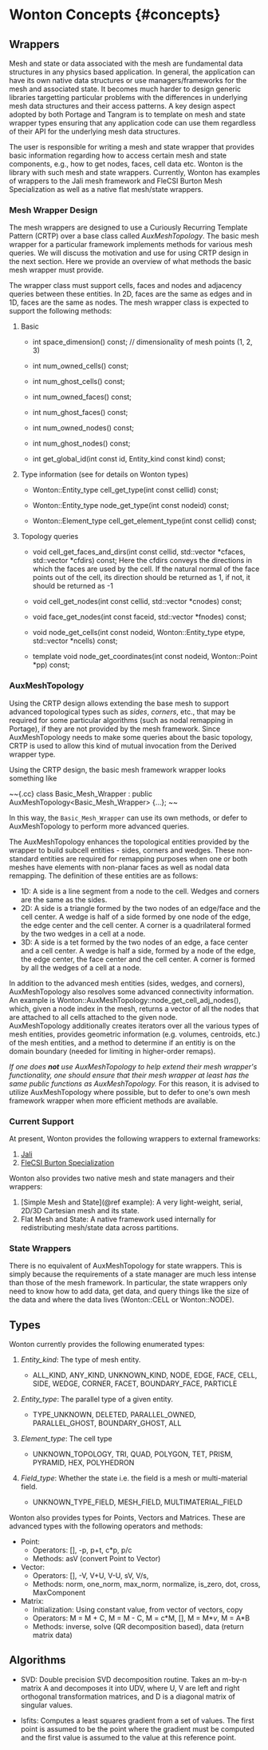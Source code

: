 # Wonton Concepts      {#concepts}

## Wrappers 
Mesh and state or data associated with the mesh are fundamental
data structures in any physics based application. In general,
the application can have its own native data structures or 
use managers/frameworks for the mesh and associated state. 
It becomes much harder to design generic
libraries targetting particular problems with the differences
in underlying mesh data structures and their access patterns. 
A key design aspect adopted by both Portage and Tangram is to
template on mesh and state wrapper types ensuring that any application
code can use them regardless of their API for the underlying mesh 
data structures. 

The user is responsible for writing a mesh and state wrapper 
that provides basic information regarding how to access 
certain mesh and state components, e.g., how to get nodes, 
faces, cell data etc. Wonton is the library with such mesh
and state wrappers. Currently, Wonton has examples of wrappers 
to the Jali mesh framework and FleCSI Burton Mesh Specialization 
as well as a native flat mesh/state wrappers. 

### Mesh Wrapper Design 
The mesh wrappers are designed to use a Curiously Recurring Template Pattern 
(CRTP) over a base class called _AuxMeshTopology_. The basic mesh 
wrapper for a particular framework implements methods for various mesh 
queries. We will discuss the motivation and use for using CRTP design in
the next section. Here we provide an overview of what methods the basic
mesh wrapper must provide. 

The wrapper class must support cells, faces and nodes and adjacency
queries between these entities. In 2D, faces are the same as edges
and in 1D, faces are the same as nodes. The mesh wrapper class is expected
to support the following methods:

1. Basic 

    * int space\_dimension() const;  // dimensionality of mesh points (1, 2, 3)

    * int num\_owned\_cells() const;

    * int num\_ghost\_cells() const;

    * int num\_owned\_faces() const;

    * int num\_ghost\_faces() const;

    * int num\_owned\_nodes() const;

    * int num\_ghost\_nodes() const;

    * int get\_global\_id(int const id, Entity\_kind const kind) const;

2. Type information (see for details on Wonton types) 

    * Wonton::Entity\_type cell\_get\_type(int const cellid) const;

    * Wonton::Entity\_type node\_get\_type(int const nodeid) const;

    * Wonton::Element\_type cell\_get\_element\_type(int const cellid) const;

3. Topology queries
    * void cell\_get\_faces\_and\_dirs(int const cellid, std::vector<int> \*cfaces,
                              std::vector<int> *cfdirs) const;
      Here the cfdirs conveys the directions in which the faces are used by
      the cell. If the natural normal of the face points out of the cell, its
      direction should be returned as 1, if not, it should be returned as -1

    * void cell\_get\_nodes(int const cellid, std::vector<int> \*cnodes) const;

    * void face\_get\_nodes(int const faceid, std::vector<int> \*fnodes) const;

    * void node\_get\_cells(int const nodeid, Wonton::Entity\_type etype,
                     std::vector<int> *ncells) const;

    *  template<long D> void node\_get\_coordinates(int const nodeid, Wonton::Point<D> \*pp) const;


### AuxMeshTopology
Using the CRTP design allows extending the base mesh to 
support advanced topological types such as _sides_, _corners_, etc., 
that may be required for some particular algorithms (such as nodal 
remapping in Portage), if they are not provided by the mesh framework. 
Since AuxMeshTopology needs to make some queries about the basic 
topology, CRTP is used to allow this kind of mutual invocation 
from the Derived wrapper type.

Using the CRTP design, the basic mesh framework wrapper looks something like

~~{.cc}
class Basic_Mesh_Wrapper : public AuxMeshTopology<Basic_Mesh_Wrapper> {...};
~~

In this way, the `Basic_Mesh_Wrapper` can use its own methods, or
defer to AuxMeshTopology to perform more advanced queries. 

The AuxMeshTopology enhances the topological entities provided by the wrapper 
to build subcell entities - sides, corners and wedges. These non-standard
entities are required for remapping purposes when one or both meshes have elements
with non-planar faces as well as nodal data remapping. The definition of these 
entities are as follows:
* 1D: A side is a line segment from a node to the cell. Wedges and corners are the same
as the sides. 
* 2D: A side is a triangle formed by the two nodes of an edge/face and the cell center.
A wedge is half of a side formed by one node of the edge, the edge center and the 
cell center. A corner is a quadrilateral formed by the two wedges in a cell at a node. 
* 3D: A side is a tet formed by the two nodes of an edge, a face center and a cell center. 
A wedge is half a side, formed by a node of the edge, the edge center, the face 
center and the cell center. A corner is formed by all the wedges of a cell at a node.

In addition to the advanced mesh entities (sides, wedges, and
corners), AuxMeshTopology also resolves some advanced connectivity
information.  An example is Wonton::AuxMeshTopology::node_get_cell_adj_nodes(), 
which, given a node index in the mesh, returns a vector of all 
the nodes that are attached to all cells attached to the given node.  
AuxMeshTopology additionally creates iterators over all the various 
types of mesh entities, provides geometric information (e.g. volumes, 
centroids, etc.) of the mesh entities, and a method to determine if 
an entitiy is on the domain boundary (needed for limiting in higher-order remaps).

_If one does **not** use AuxMeshTopology to help extend their mesh
wrapper's functionality, one should ensure that their mesh wrapper at
least has the same public functions as AuxMeshTopology._ For this
reason, it is advised to utilize AuxMeshTopology where possible, but
to defer to one's own mesh framework wrapper when more efficient
methods are available.

### Current Support 
At present, Wonton provides the following wrappers to external frameworks:
1. [Jali](http://github.com/lanl/jali)
2. [FleCSI Burton Specialization](http://github.com/laristra/flecsi-sp)

Wonton also provides two native mesh and state managers and their wrappers: 
1. [Simple Mesh and State](@ref example): A very light-weight, serial, 2D/3D Cartesian mesh and its state. 
3. Flat Mesh and State: A native framework used internally for redistributing mesh/state
                        data across partitions.   

### State Wrappers
There is no equivalent of AuxMeshTopology for state wrappers.  This is
simply because the requirements of a state manager are much less
intense than those of the mesh framework.  In particular, the state
wrappers only need to know how to add data, get data, and query things
like the size of the data and where the data lives (Wonton::CELL or
Wonton::NODE).


## Types
Wonton currently provides the following enumerated types:
1. _Entity\_kind_: The type of mesh entity. 
    * ALL\_KIND, ANY\_KIND, UNKNOWN\_KIND, NODE, EDGE, FACE, 
CELL, SIDE, WEDGE, CORNER, FACET, BOUNDARY\_FACE, PARTICLE  

2. _Entity\_type_: The parallel type of a given entity. 
    * TYPE\_UNKNOWN, DELETED, PARALLEL\_OWNED, PARALLEL\_GHOST, BOUNDARY\_GHOST, ALL

3. _Element\_type_: The cell type
    * UNKNOWN\_TOPOLOGY, TRI, QUAD, POLYGON, TET, PRISM, PYRAMID, HEX, POLYHEDRON

4. _Field\_type_: Whether the state i.e. the field is a mesh or multi-material field. 
    * UNKNOWN\_TYPE\_FIELD, MESH\_FIELD, MULTIMATERIAL\_FIELD

Wonton also provides types for Points, Vectors and Matrices. These are advanced types
with the following operators and methods: 

* Point:
    - Operators: \[\], -p, p+t, c\*p, p/c
    - Methods: asV (convert Point to Vector) 
* Vector:
    - Operators: \[\], -V, V+U, V-U, sV, V/s, 
    - Methods: norm, one\_norm, max\_norm, normalize, is\_zero, dot, cross, MaxComponent 
* Matrix: 
    - Initialization: Using constant value, from vector of vectors, copy
    - Operators: M = M + C, M = M - C, M = c\*M, \[\], M = M\*_v_, M = A\*B
    - Methods: inverse, solve (QR decomposition based), data (return matrix data)  


## Algorithms

* SVD:  Double precision SVD decomposition routine. Takes an m-by-n matrix A and 
decomposes it into UDV, where U, V are left and right orthogonal transformation 
matrices, and D is a diagonal matrix of singular values. 

* lsfits: Computes a least squares gradient from a set of values. The first
  point is assumed to be the point where the gradient must be computed
  and the first value is assumed to the value at this reference point. 



